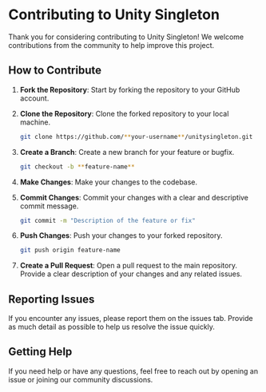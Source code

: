 # Contributing to Unity Singleton

Thank you for considering contributing to Unity Singleton! We welcome contributions from the community to help improve this project.

## How to Contribute

1. **Fork the Repository**: Start by forking the repository to your GitHub account.

2. **Clone the Repository**: Clone the forked repository to your local machine.
    ```sh
    git clone https://github.com/**your-username**/unitysingleton.git
    ```

3. **Create a Branch**: Create a new branch for your feature or bugfix.
    ```sh
    git checkout -b **feature-name**
    ```

4. **Make Changes**: Make your changes to the codebase.

5. **Commit Changes**: Commit your changes with a clear and descriptive commit message.
    ```sh
    git commit -m "Description of the feature or fix"
    ```

6. **Push Changes**: Push your changes to your forked repository.
    ```sh
    git push origin feature-name
    ```

7. **Create a Pull Request**: Open a pull request to the main repository. Provide a clear description of your changes and any related issues.

## Reporting Issues

If you encounter any issues, please report them on the issues tab. Provide as much detail as possible to help us resolve the issue quickly.

## Getting Help

If you need help or have any questions, feel free to reach out by opening an issue or joining our community discussions.
